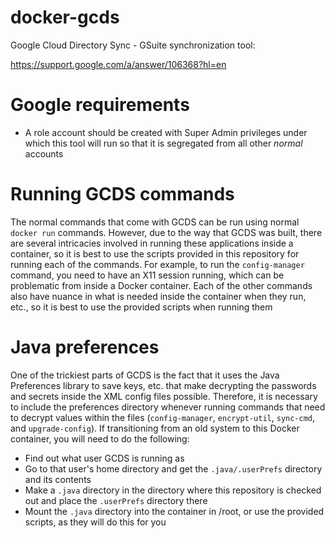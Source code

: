 # docker-gcds
Google Cloud Directory Sync - GSuite synchronization tool:

https://support.google.com/a/answer/106368?hl=en

# Google requirements
* A role account should be created with Super Admin privileges under which this
  tool will run so that it is segregated from all other *normal* accounts

# Running GCDS commands
The normal commands that come with GCDS can be run using normal `docker run`
commands.  However, due to the way that GCDS was built, there are several
intricacies involved in running these applications inside a container, so it is
best to use the scripts provided in this repository for running each of the
commands.  For example, to run the `config-manager` command, you need to have an
X11 session running, which can be problematic from inside a Docker container.
Each of the other commands also have nuance in what is needed inside the
container when they run, etc., so it is best to use the provided scripts when
running them

# Java preferences
One of the trickiest parts of GCDS is the fact that it uses the Java Preferences
library to save keys, etc. that make decrypting the passwords and secrets inside
the XML config files possible.  Therefore, it is necessary to include the
preferences directory whenever running commands that need to decrypt values
within the files (`config-manager`, `encrypt-util`, `sync-cmd`, and
`upgrade-config`).  If transitioning from an old system to this Docker container,
you will need to do the following:

* Find out what user GCDS is running as
* Go to that user's home directory and get the `.java/.userPrefs` directory and its contents
* Make a `.java` directory in the directory where this repository is checked out and place the `.userPrefs` directory there
* Mount the `.java` directory into the container in /root, or use the provided scripts, as they will do this for you
